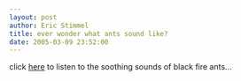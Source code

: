 ```yaml
---
layout: post
author: Eric Stimmel
title: ever wonder what ants sound like?
date: 2005-03-09 23:52:00
--- 
```



click [here][] to listen to the soothing sounds of black fire ants...

  [here]: http://home.olemiss.edu/%7Ehickling/

